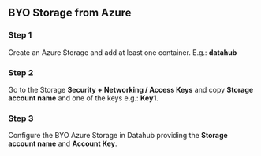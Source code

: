 ## BYO Storage from Azure

### Step 1
Create an Azure Storage and add at least one container. E.g.: **datahub**

### Step 2
Go to the Storage **Security + Networking / Access Keys** and copy **Storage account name** and one of the keys e.g.: **Key1**.

### Step 3
Configure the BYO Azure Storage in Datahub providing the **Storage account name** and **Account Key**.
